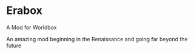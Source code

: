 # Erabox
A Mod for Worldbox

An amazing mod beginning in the Renaissance and going far beyond the future
